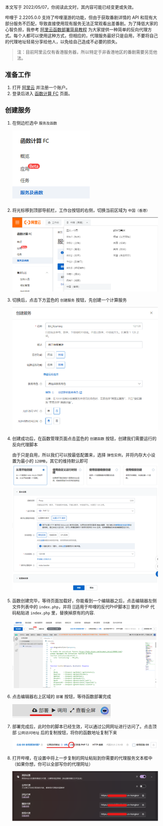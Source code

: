 本文写于 2022/05/07，你阅读此文时，其内容可能已经变更或失效。

哔哩于 2.2205.0.0 支持了哔哩漫游的功能，但由于获取番剧详情的 API 和现有大部分服务不匹配，导致直接使用现有服务无法正常观看出差番剧。为了降低大家的心智负担，我参考 [阿里云函数部署简易教程](https://github.com/ipcjs/bilibili-helper/issues/710#issuecomment-748976481) 为大家提供一种简单的反向代理方式。每个人都可以使用这种方式，但相应的，代理服务最好只是自用，不要将自己的代理地址轻易分享给他人，以免给自己造成不必要的损失。

> 注：目前阿里云仅有香港服务器，所以特定于非香港地区的番剧需要另觅他法。

## 准备工作

1. 打开 [阿里云](https://cn.aliyun.com/) 并注册一个账户。
2. 登录后进入 [函数计算 FC](https://fcnext.console.aliyun.com/overview) 页面。

## 创建服务

1. 在侧边栏选中 `服务及函数` 

    ![服务及函数](images/Roaming/ali_serviceandfunc.png)

2. 将光标移到顶部导航栏，工作台按钮的右侧，切换当前区域为 `中国（香港）`

    ![切换区域](images/Roaming/ali_location.png)

3. 切换后，点击下方蓝色的 `创建服务` 按钮，先创建一个计算服务

    ![创建服务](images/Roaming/ali_createservice.png)

4. 创建成功后，在函数管理页面点击蓝色的 `创建函数` 按钮，创建我们需要运行的反向代理脚本

    由于只是自用，所以我们可以按最低配置来，选择 `弹性实例`，并将内存大小设置为最小的 `128MB`，其它的维持默认即可
    ![创建函数](images/Roaming/ali_createfunc.png)

5. 函数创建完毕，等待页面加载好，你能看到一个编辑器之后，点击编辑器左侧文件列表中的 `index.php`，并将 [[适用于哔哩的反代PHP脚本]] 里的 PHP 代码粘贴进 `index.php` 里，替换掉原有的内容.

    ![粘贴代码](images/Roaming/ali_code.png)

6. 点击编辑器右上区域的 `部署` 按钮，等待函数部署完成

    ![部署代码](images/Roaming/ali_deploy.png)

7. 部署完成后，此时你的脚本已经生效，可以通过公网网址进行访问了。点击顶部 `公网访问地址` 后的复制按钮，将你的函数地址复制下来

    ![复制网址](images/Roaming/ali_copycode.png)

8. 打开哔哩，在设置中将上一步复制的网址粘贴到你需要的代理服务文本框中（如果你想，你可以全部写你的代理网址）

    ![设置代理](images/Roaming/ali_biliproxy.png)
